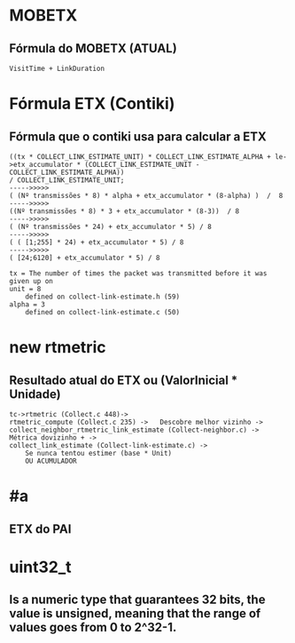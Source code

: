 #  MOBETX
## Fórmula do MOBETX (ATUAL)

	VisitTime + LinkDuration



#  Fórmula ETX (Contiki)
## Fórmula que o contiki usa para calcular a ETX

	((tx * COLLECT_LINK_ESTIMATE_UNIT) * COLLECT_LINK_ESTIMATE_ALPHA + le->etx_accumulator * (COLLECT_LINK_ESTIMATE_UNIT - COLLECT_LINK_ESTIMATE_ALPHA))
	/ COLLECT_LINK_ESTIMATE_UNIT;
	----->>>>>
	( (Nº transmissões * 8) * alpha + etx_accumulator * (8-alpha) )  /  8
	----->>>>>
	((Nº transmissões * 8) * 3 + etx_accumulator * (8-3))  / 8
	----->>>>>
	( (Nº transmissões * 24) + etx_accumulator * 5) / 8
	----->>>>>
	( ( [1;255] * 24) + etx_accumulator * 5) / 8
	----->>>>>
	( [24;6120] + etx_accumulator * 5) / 8

	tx = The number of times the packet was transmitted before it was given up on
	unit = 8 
		defined on collect-link-estimate.h (59)
	alpha = 3
		defined on collect-link-estimate.c (50)



#  new rtmetric 	
## Resultado atual do ETX ou (ValorInicial * Unidade)

	tc->rtmetric (Collect.c 448)->
	rtmetric_compute (Collect.c 235) ->   Descobre melhor vizinho ->  
	collect_neighbor_rtmetric_link_estimate (Collect-neighbor.c) ->  Métrica dovizinho + -> 
	collect_link_estimate (Collect-link-estimate.c) -> 
		Se nunca tentou estimer (base * Unit)  
		OU ACUMULADOR 


#  #a
## ETX do PAI



#  uint32_t
## Is a numeric type that guarantees 32 bits, the value is unsigned, meaning that the range of values goes from 0 to 2^32-1.